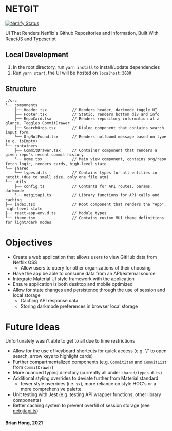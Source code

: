 # NETGIT

[![Netlify Status](https://api.netlify.com/api/v1/badges/d78c4c47-d539-4cd4-9f25-71e61caf88cd/deploy-status)](https://app.netlify.com/sites/netgit/deploys)

UI That Renders Netflix's Github Repositories and Information, Built With ReactJS and Typescript

## Local Development
1. In the root directory, run `yarn install` to install/update dependencies
2. Run `yarn start`, the UI will be hosted on `localhost:3000`

## Structure
```
./src
└── components
    ├── Header.tsx           // Renders header, darkmode toggle UI
    ├── Footer.tsx           // Static, renders bottom div and info
    ├── RepoCard.tsx         // Renders repository information at a glance. Toggles CommitDrawer
    ├── SearchOrgs.tsx       // Dialog component that contains search input form
    └── OrgNotFound.tsx      // Renders notfound message based on type (e.g. isEmpty)
└── containers
    ├── CommitDrawer.tsx     // Container component that renders a given repo's recent commit history
    └── Home.tsx             // Main view component, contains org/repo fetch logic, renders cards, high-level state
└── shared
    └── types.d.ts           // Contains types for all entities in netgit (due to small size, only one file atm)
└── utils
    ├── config.ts            // Contants for API routes, params, darkmode
    └── netgitapi.ts         // Library functions for API calls and caching
├── index.tsx                // Root component that renders the "App", high-level state
├── react-app-env.d.ts       // Module types
└── theme.tsx                // Contains custom MUI theme definitions for light/dark modes
```

# Objectives
- Create a web application that allows users to view GitHub data from Netflix OSS
  - Allow users to query for other organizations of their choosing
- Have the app be able to consume data from an API/external source
- Integrate Material UI style framework with the application
- Ensure application is both desktop and mobile optimized
- Allow for state changes and persistence through the use of session and local storage
  - Caching API response data
  - Storing darkmode preferences in browser local storage

# Future Ideas

Unfortunately wasn't able to get to all due to time restrictions

- Allow for the use of keyboard shortcuts for quick access (e.g. '/' to open search, arrow keys to highlight cards)
- Further compartmentalized components (e.g. `CommitItem` and `CommitList` from `CommitDrawer`)
- More nuanced typing directory (currently all under `shared/types.d.ts`)
- Additional styling overrides to deviate further from Material standard
  - fewer style overrides (i.e. `sx`), more reliance on style HOC's or a more comprehensive palette
- Unit testing with Jest (e.g. testing API wrapper functions, other library components)
- Better caching system to prevent overfill of session storage (see [netgitapi.ts](./src/utils/netgitapi.ts))


#### Brian Hong, 2021

